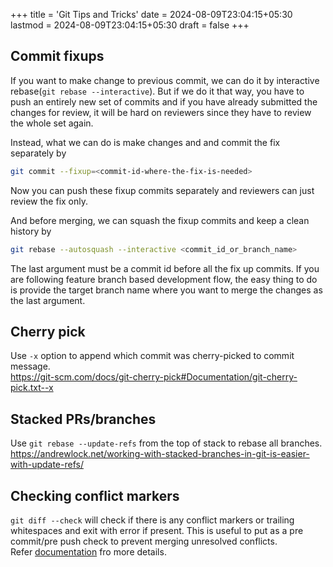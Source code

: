 +++
title = 'Git Tips and Tricks'
date = 2024-08-09T23:04:15+05:30
lastmod = 2024-08-09T23:04:15+05:30
draft = false
+++

## Commit fixups

If you want to make change to previous commit, we can do it by interactive rebase(`git rebase --interactive`).
But if we do it that way, you have to push an entirely new set of commits and if you have already submitted the changes for review, it will be hard on reviewers since they have to review the whole set again.
<!--more-->

Instead, what we can do is make changes and and commit the fix separately by
```sh
git commit --fixup=<commit-id-where-the-fix-is-needed>
```

Now you can push these fixup commits separately and reviewers can just review the fix only.

And before merging, we can squash the fixup commits and keep a clean history by
```sh
git rebase --autosquash --interactive <commit_id_or_branch_name>
```

The last argument must be a commit id before all the fix up commits. If you are following feature branch based development flow, the easy thing to do is provide the target branch name where you want to merge the changes as the last argument.

## Cherry pick

Use `-x` option to append which commit was cherry-picked to commit message. \
https://git-scm.com/docs/git-cherry-pick#Documentation/git-cherry-pick.txt--x


## Stacked PRs/branches

Use `git rebase --update-refs` from the top of stack to rebase all branches. \
https://andrewlock.net/working-with-stacked-branches-in-git-is-easier-with-update-refs/

## Checking conflict markers

`git diff --check` will check if there is any conflict markers or trailing whitespaces and exit with error if present. This is useful to put as a pre commit/pre push check to prevent merging unresolved conflicts. \
Refer [documentation](https://git-scm.com/docs/git-diff#Documentation/git-diff.txt---check) fro more details.
